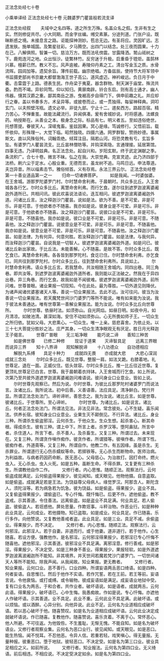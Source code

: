 <!-- { "loadSidebar": true } -->
正法念处经七十卷


小乘单译经
正法念处经七十卷
元魏婆罗门瞿昙般若流支译


正法念处经叙
　　夫域中之名四等。道之所生万殊。名盖众名之假。生非有生之实。然则修促共尽。小大同期。而金字丝编。缃交素篆。分途列道。门张户设。既昧断惑之境。未接息言之路。讵能探神测妙。苞总无边。有圣将应。灵因旷远。志遗发肤。施单城国。及繁星驻彩。夕马腾空。出四门以结念。处三夜而圆果。十力在己。八解俱照。智兼一切。慈洽万方。既而法吼傍震。甘露降洒。鹫山祗树之下。鹿苑连河之地。众出恒沙。徒繁林竹。反穷迷于升极。启重昏于镫炬。虽鹄林兴慕。檀薪已然。教义不忘。风声逾被。寿陵仰丹素之工。清台写金玉之质。水骨流晖。园闾加等。遗契余旨。薄传前载。幽宗绝唱。方备兹辰。使持节大将军领中书监摄吏部尚书京畿大都督渤海王世子高公。道风虚迈。神衿峻远。负日月于中衢。击雷霆于上路。德表生民。作舟梁于夷夏。器含群物。制天渊于庙堂。殊流共委。酌而不竭。异轸同骛。仰以知归。黄扉南辟。铃合东启。则有高士通才。幽人伟器。懱其汉爵之重。鄙其南岳之游。曳裾高步自得门下。俱申前趣之礼。并应却行之眷。盖以书奏多方。术呈异等。或披卷而止。或一贯独得。每留神释典。洞叩玄门。以夫照壁泻瓶。遗文必举。非徒九部。宁止十二。逷矣西方。路超百宿。精力苦心。不惮重茧。故能法藏流行。异闻俱凑。爰有舍城妙说。时将感通。法螺良药。响授斯在。从善业之本。极身念之际。标品有七。明义者五。至如违俗绝世。托想菩提。眷彼天人。深嗟鬼畜。鉴兹因果。冥心是缘。笃诚修行。又悟前旨。载怀依仰。形殊理一。大觉下临。昭然独晓。四摄六通。网罗群智。赞扬妙德。事属斯文。直以风殊俗舛。词翰乖绝。倾耳注目。隔若山河。将恐灵教有亏。玄旨多坠。有婆罗门人瞿昙流支。比丘昙林僧昉等。并钩深索隐。言通理接。延居第馆。四事无违。乃译明兹典。名正法念处。起自兴和。岁阳玄默。终于武定渊献之季。条流积广。合七十卷。微言不昧。弘之在我。大崇觉典。克宣灵迹。此乃济四部于法桥。刷六尘于定水。心殷业重。无德而言。虽龙树不追。马鸣日远。申法尊道。夫岂异昔。所以缁素击节。雅俗倾首。义有存焉。永法三界云尔。
正法念处经卷第一十善业道品第一之一
　　归命一切诸佛菩萨。
　　如是我闻。一时婆伽婆。在王舍城。游那罗陀婆罗门村。尔时慧命舍利弗。于晨朝时。共众多比丘。入王舍城各各行乞。尔时众多比丘。离慧命舍利弗。而行乞食。遂尔往到遮罗迦波离婆阇迦外道所已。共相问讯。彼此欢喜说法语论。迭互相问。彼遮罗迦波离婆阇迦外道。问诸比丘言。汝之释迦沙门瞿昙。说如是法。欲为不善。是不可爱。非是可乐。非是可意。于他欲者亦不随喜。我亦如是说。彼身业是不可爱。非是可乐。非是可意。于他欲者亦不随喜。汝之释迦沙门瞿昙。说彼口业是不可爱。非是可乐。非是可意。不随喜他。我亦如是说。彼口业是不可爱。非是可乐。非是可意。不随喜他。汝之释迦沙门瞿昙。说彼意业是不可爱。非是可乐。非是可意。不随喜他。我亦如是说。彼意业是不可爱。非是可乐。非是可意。不随喜他。汝之释迦沙门瞿昙。如是法律。为有何异。何意何胜。若汝释迦沙门瞿昙。如是法律。与我何异。而汝释迦沙门瞿昙。自说我是一切智人。彼遮罗迦波离婆阇迦外道。如是问已。彼诸比丘新出家故。于比丘法。未能善解。心不随喜。是故不答。尔时众多比丘。既乞食已。离慧命舍利弗。各各皆到那罗陀村。食讫已住。尔时慧命舍利弗。亦乞食已。同共往到那罗陀村。尔时众多比丘。往到慧命舍利弗所。具说如上。
　　尔时慧命舍利弗。语众多比丘言。若我慧命。共汝相随王舍城内。同四出巷。同三角巷。即共汝等。到遮罗迦波离婆阇迦外道所者。我则能以正法破之。然我在于异四出巷。异三角巷。而行乞食。故我如是不闻彼难。彼遮罗迦波离婆阇迦外道。前所问难。世尊普眼。诸业果报一切现知。今在此处。最为尊胜。一切外道见则降伏。为诸声闻诸优婆塞诸天人等。善说一切业果报法。去此不远。汝可往问。彼当为汝善说一切业果报法。若天魔梵世间沙门婆罗门等所不能说。唯有如来能为汝说。我于彼法未善通达。唯有世尊第一善解业果报法。能为汝说。尔时众多比丘向世尊所。
　　尔时世尊。依昼时法。如须弥山。自光网焰。如昼日明。如夜中月。如月清凉。如陂池清。甚深如海。安住不动如须弥山。心无所畏如师子王。一切众生之所归依。犹如父母。大悲熏心。一切众生。唯一上亲。慈悲喜舍。为依止处。以三十七大菩提分胜妙之法。庄严其身。一切众生清净眼观无有厌足。胜日月光释迦王子偈言。
　　世尊广普眼　　无三垢净眼
　　能巧说二谛　　善知三种苦
　　如是佛世尊　　已修二种修
　　现证于道果　　灭谛智具足
　　远离三界眼　　而说异三界
　　知十八界谛　　观知解脱谛
　　十八功德众　　自功德相应
　　解脱九系缚　　具足十种力
　　成就四无畏　　亦成就大悲
　　大悲心深润　　成就三念处
　　尔时众多比丘。既见世尊。整服一肩。如法叉跪。右膝着地。礼世尊足。退在一面。正威仪住。低头敛容。尔时众多比丘。推一比丘往近世尊。复更顶礼世尊足已白言。世尊。我于晨朝着衣持钵。入王舍城而行乞食。如上所说。次第乃至共彼外道遮罗迦波离婆阇迦问难语说。彼问身业口业意业。皆如上说。
　　尔时世尊先观察已。然后为说。尔时世尊。为彼比丘那罗陀村诸婆罗门而说法言。汝诸比丘。我所说法。初中后善。义善语善。法应具足。清净鲜白。梵行开显。所谓正法念处法门。谛听谛听。善思念之。我为汝说。诸比丘言。如是世尊。彼诸比丘。于世尊所。至心谛听。
　　尔时世尊。为诸比丘。如是说言。诸比丘。何者正法念处法门。所谓法见法。非法见非法。常念彼处。心不生疑。喜乐闻法。供养长宿。彼知身业口业意业。业果生灭不颠倒见。不行异法。诸比丘。身业三种。所谓杀生偷盗邪淫。云何杀生。于他众生。生众生想。起杀害心。断其命根。得成杀生。彼有三种。谓上中下。所言上者。杀罗汉等。堕阿鼻狱。所言中者。杀住道人。所言下者。杀不善人。及杀畜生。又复三种。所谓过去。未来现在。又复三种。所谓贪作嗔作痴作。彼贪作者。所谓猎等。彼嗔作者。所谓下性。彼痴作者。外道斋等。又复三种。所谓自作。他教二作。有五因缘。虽是杀生。无杀罪业。所谓道行无心伤杀蠕蚁等命。若掷铁等。无心杀生而断物命。医师治病。为利益故。与病者药因药命断。医无恶心。父母慈心。为治故打。因打命终。燃火虫入。无心杀虫。虫入火死。如是五种。虽断生命。不得杀罪。又复更有三种杀生。所谓教他自作二作。
　　又修行者。内心思惟。随顺正法。观察法行。云何偷盗成就满足。云何偷盗得果报少。彼见闻知。或天眼见。他物他摄。自意盗取。如是偷盗。成就满足若是王法。为饶益尊父母病人。缘觉罗汉。阿那含人。斯陀含人。须陀洹等。若为病急若为饥急。彼为饶益。如是偷盗。得果报少。盗业不具。又复偷盗得果报少。谓偷盗已。专心忏悔。既忏悔已。后更不作。遮他偷盗。教不盗戒。示其善道。令住善法。远离偷盗。如是盗业不具足满。何业具足。若人偷盗。彼偷盗人。若诳惑他。屏处思量。作欺诳事。斗秤治物。作恶业行。如是种种此业具足。云何成业。若他摄物。知已盗取。如是成业。何业具足。作已随喜。乐行多作。向他赞说。又复教他善戒者盗。此业具足。如是三业。具足不减。余偷盗业。得果报少。而不决定。
　　又修行者。内心思惟。随顺正法。观察法行。云何邪淫。此邪淫人。若于自妻。非道而行。或于他妻。道非道行。若于他作。心生随喜。若设方便。强教他作。是名邪淫。云何邪淫得果报少。若邪淫已专心忏悔不随喜他。遮他邪淫。示其善道。彼邪淫业不具足满。离邪淫意。修行善戒。如是邪淫。得果报少。不决定受。如是三种身不善业。得果报少。果报轻软。如是外道遮罗迦波离波阇迦所不能知。非其境界。并天世间若魔若梵沙门婆罗门。一切世间诸天人等所不能知。除我声闻。从我闻故。知业果报。更无教者。
　　又修行者。知业果报。云何口业。恶不善行。口业四种。所谓妄语两舌恶口绮语。如是四种。何者妄语。自思惟已。然后于他作不实语。若作咒誓。若在王前。若王等前。妄语言说。令他衰恼。或打或缚。或令输物。彼成妄语如是满足。成妄语业地狱中受。复有口业名为两舌。于和合者。共作业者。破坏语说。如是语者。成就两舌。云何此语。得果报少。破坏语已。心中生悔。我愚痴故。作如是说。专心忏悔。亦遮他人作破坏语。示其善道。业不具足。此业不重。云何此业不具足满。此破坏语。或以烦恼。或以酒醉。心异分别。向他异说。此业不足。云何名为业道相应成破坏语。若以恶心破坏于他。随喜赞叹。如是名为业道相应成破坏语。云何此业决定成就破坏语说。作已随喜。复教他作。随喜赞说。喜乐贪着。不离于心。常怀恶心。他人所避。不可往返。为他毁呰。不生羞耻。无惭无愧。不能自知。如是名为破坏语业。又修行者观察业集。云何名为恶口业行。彼见闻知。或天眼见。如是恶口。能生热恼。闻不悦耳。不忍他恶。令异人信。若重若轻。戏笑嗔心。得无量报。无量种报。彼重恶口。堕于地狱。彼轻恶口。不决定受。如是名为第三口业。彼业具足相应之义。如前所说。
　　又修行者。知业报法。云何名为第四口业。无义绮语。前后相违。不相应说。不决定受决定如余。如是名为第四口业。
